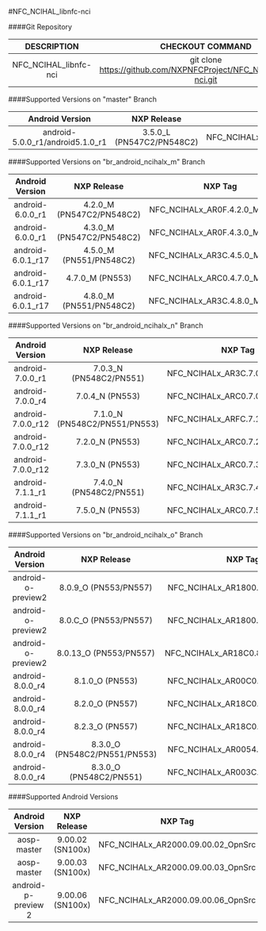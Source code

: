 #NFC_NCIHAL_libnfc-nci

####Git Repository

| DESCRIPTION        | CHECKOUT COMMAND          |
|:-------------:|:-------------:| 
| NFC_NCIHAL_libnfc-nci     |  git clone https://github.com/NXPNFCProject/NFC_NCIHAL_libnfc-nci.git |

####Supported Versions on "master" Branch

| Android Version        | NXP Release          | NXP Tag  |
| :-------------: |:-------------:| :-----:|
| android-5.0.0_r1/android5.1.0_r1     |  3.5.0_L (PN547C2/PN548C2) |  NFC_NCIHALx_AR0F.3.5.0_L_OpnSrc |

####Supported Versions on "br_android_ncihalx_m" Branch

| Android Version        | NXP Release          | NXP Tag  |
| :-------------: |:-------------:| :-----:|
| android-6.0.0_r1                     |  4.2.0_M (PN547C2/PN548C2) |  NFC_NCIHALx_AR0F.4.2.0_M_OpnSrc |
| android-6.0.0_r1                     |  4.3.0_M (PN547C2/PN548C2) |  NFC_NCIHALx_AR0F.4.3.0_M_OpnSrc |
| android-6.0.1_r17                    |  4.5.0_M (PN551/PN548C2)   |  NFC_NCIHALx_AR3C.4.5.0_M_OpnSrc |
| android-6.0.1_r17                    |  4.7.0_M (PN553)   |  NFC_NCIHALx_ARC0.4.7.0_M_OpnSrc |
| android-6.0.1_r17                    |  4.8.0_M (PN551/PN548C2)   |  NFC_NCIHALx_AR3C.4.8.0_M_OpnSrc |

####Supported Versions on "br_android_ncihalx_n" Branch

| Android Version        | NXP Release          | NXP Tag  |
| :-------------: |:-------------:| :-----:|
| android-7.0.0_r1                     |  7.0.3_N (PN548C2/PN551) |  NFC_NCIHALx_AR3C.7.0.3_N_OpnSrc |
| android-7.0.0_r4                     |  7.0.4_N (PN553) |  NFC_NCIHALx_ARC0.7.0.4_N_OpnSrc |
| android-7.0.0_r12                     |  7.1.0_N (PN548C2/PN551/PN553) |  NFC_NCIHALx_ARFC.7.1.0_N_OpnSrc |
| android-7.0.0_r12                     |  7.2.0_N (PN553) |  NFC_NCIHALx_ARC0.7.2.0_N_OpnSrc |
| android-7.0.0_r12                     |  7.3.0_N (PN553) |  NFC_NCIHALx_ARC0.7.3.0_N_OpnSrc |
| android-7.1.1_r1                     |  7.4.0_N (PN548C2/PN551) |  NFC_NCIHALx_AR3C.7.4.0_N_OpnSrc |
| android-7.1.1_r1                     |  7.5.0_N (PN553) |  NFC_NCIHALx_ARC0.7.5.0_N_OpnSrc |

####Supported Versions on "br_android_ncihalx_o" Branch

| Android Version        | NXP Release          | NXP Tag  |
| :-------------: |:-------------:| :-----:|
| android-o-preview2                     |  8.0.9_O (PN553/PN557) |  NFC_NCIHALx_AR1800.8.0.9_O_OpnSrc |
| android-o-preview2                     |  8.0.C_O (PN553/PN557) |  NFC_NCIHALx_AR1800.8.0.C_O_OpnSrc |
| android-o-preview2                     |  8.0.13_O (PN553/PN557) |  NFC_NCIHALx_AR18C0.8.0.13_O_OpnSrc |
| android-8.0.0_r4               |  8.1.0_O (PN553) |  NFC_NCIHALx_AR00C0.8.1.0_O_OpnSrc |
| android-8.0.0_r4               |  8.2.0_O (PN557) |  NFC_NCIHALx_AR18C0.8.2.0_O_OpnSrc |
| android-8.0.0_r4               |  8.2.3_O (PN557) |  NFC_NCIHALx_AR18C0.8.2.3_O_OpnSrc |
| android-8.0.0_r4               |  8.3.0_O (PN548C2/PN551/PN553) |  NFC_NCIHALx_AR0054.8.3.0_O_OpnSrc |
| android-8.0.0_r4               |  8.3.0_O (PN548C2/PN551) | NFC_NCIHALx_AR003C.8.3.0_O_OpnSrc  |

####Supported Android Versions

| Android Version        | NXP Release          | NXP Tag  |
| :-------------: |:-------------:| :-----:|
| aosp-master               |  9.00.02 (SN100x) |  NFC_NCIHALx_AR2000.09.00.02_OpnSrc |
| aosp-master               |  9.00.03 (SN100x) |  NFC_NCIHALx_AR2000.09.00.03_OpnSrc |
| android-p-preview 2               |  9.00.06 (SN100x) |  NFC_NCIHALx_AR2000.09.00.06_OpnSrc |
